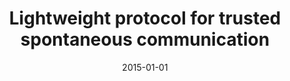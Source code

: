 ---
# Documentation: https://wowchemy.com/docs/managing-content/

title: Lightweight protocol for trusted spontaneous communication
subtitle: ''
summary: ''
authors:
- Przemysław T. Błaśkiewicz
- Marek Klonowski
- Mirosław Kutyłowski
- Piotr Syga
tags: []
categories: []
date: '2015-01-01'
lastmod: 2022-10-07T05:13:49Z
featured: false
draft: false

# Featured image
# To use, add an image named `featured.jpg/png` to your page's folder.
# Focal points: Smart, Center, TopLeft, Top, TopRight, Left, Right, BottomLeft, Bottom, BottomRight.
image:
  caption: ''
  focal_point: ''
  preview_only: false

# Projects (optional).
#   Associate this post with one or more of your projects.
#   Simply enter your project's folder or file name without extension.
#   E.g. `projects = ["internal-project"]` references `content/project/deep-learning/index.md`.
#   Otherwise, set `projects = []`.
projects: []
publishDate: '2022-10-07T05:13:48.175954Z'
publication_types:
- '1'
abstract: ''
publication: '*Trusted Systems : 6th International Conference, INTRUST 2014, Beijing,
  China, December 16-17, 2014 : revised selected papers*'
doi: 10.1007/978-3-319-27998-5_15
---
